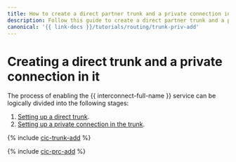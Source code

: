 ```yaml
---
title: How to create a direct partner trunk and a private connection in it in {{ interconnect-full-name }}
description: Follow this guide to create a direct partner trunk and a private connection in it.
canonical: '{{ link-docs }}/tutorials/routing/trunk-priv-add'
---
```


# Creating a direct trunk and a private connection in it

The process of enabling the {{ interconnect-full-name }} service can be logically divided into the following stages:

1. [Setting up a direct trunk](#trunk-create).
1. [Setting up a private connection in the trunk](#priv-create).

{% include [cic-trunk-add](../../_tutorials/routing/trunk-add.md) %}

{% include [cic-prc-add](../../_tutorials/routing/priv-add.md) %}
